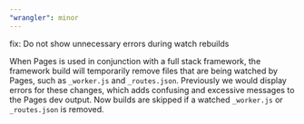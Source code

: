 ```yaml
---
"wrangler": minor
---
```


fix: Do not show unnecessary errors during watch rebuilds

When Pages is used in conjunction with a full stack framework, the framework
build will temporarily remove files that are being watched by Pages, such as
`_worker.js` and `_routes.json`.
Previously we would display errors for these changes, which adds confusing and excessive messages to the Pages dev output. Now builds are skipped if a watched `_worker.js` or `_routes.json` is removed.
